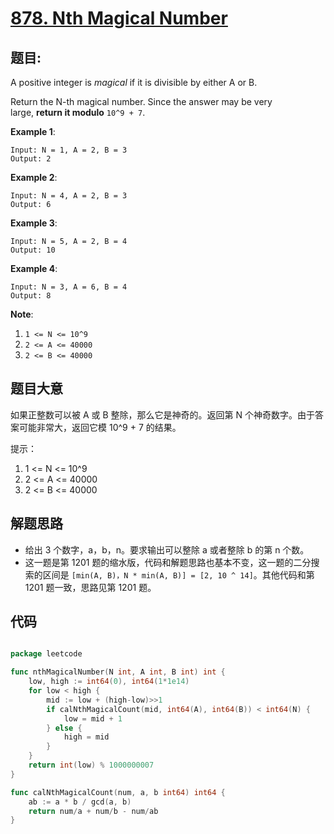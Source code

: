 # [878. Nth Magical Number](https://leetcode.com/problems/nth-magical-number/)


## 题目:

A positive integer is *magical* if it is divisible by either A or B.

Return the N-th magical number. Since the answer may be very large, **return it modulo** `10^9 + 7`.

**Example 1**:

    Input: N = 1, A = 2, B = 3
    Output: 2

**Example 2**:

    Input: N = 4, A = 2, B = 3
    Output: 6

**Example 3**:

    Input: N = 5, A = 2, B = 4
    Output: 10

**Example 4**:

    Input: N = 3, A = 6, B = 4
    Output: 8

**Note**:

1. `1 <= N <= 10^9`
2. `2 <= A <= 40000`
3. `2 <= B <= 40000`


## 题目大意


如果正整数可以被 A 或 B 整除，那么它是神奇的。返回第 N 个神奇数字。由于答案可能非常大，返回它模 10^9 + 7 的结果。


提示：

1. 1 <= N <= 10^9
2. 2 <= A <= 40000
3. 2 <= B <= 40000


## 解题思路


- 给出 3 个数字，a，b，n。要求输出可以整除 a 或者整除 b 的第 n 个数。
- 这一题是第 1201 题的缩水版，代码和解题思路也基本不变，这一题的二分搜索的区间是 `[min(A, B)，N * min(A, B)] = [2, 10 ^ 14]`。其他代码和第 1201 题一致，思路见第 1201 题。


## 代码

```go

package leetcode

func nthMagicalNumber(N int, A int, B int) int {
	low, high := int64(0), int64(1*1e14)
	for low < high {
		mid := low + (high-low)>>1
		if calNthMagicalCount(mid, int64(A), int64(B)) < int64(N) {
			low = mid + 1
		} else {
			high = mid
		}
	}
	return int(low) % 1000000007
}

func calNthMagicalCount(num, a, b int64) int64 {
	ab := a * b / gcd(a, b)
	return num/a + num/b - num/ab
}

```